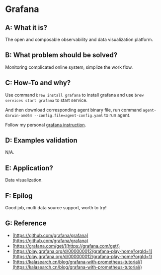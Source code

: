 # Grafana 

## A: What it is?

The open and composable observability and data visualization platform.

## B: What problem should be solved?

Monitoring complicated online system, simplize the work flow.

## C: How-To and why?

Use command `brew install grafana` to install grafana and use `brew services start grafana` to start service.

And then download corresponding agent binary file, run command `agent-darwin-amd64 --config.file=agent-config.yaml` to run agent.

Follow my personal [grafana instruction](https://i0ek3.grafana.net/a/grafana-easystart-app/).

## D: Examples validation

N/A.

## E: Application?

Data visualization.

## F: Epilog

Good job, multi data source support,  worth to try!

## G: Reference

- [https://github.com/grafana/grafana](https://github.com/grafana/grafana)
- [https://grafana.com/get/](https://grafana.com/get/)
- [https://play.grafana.org/d/000000012/grafana-play-home?orgId=1](https://play.grafana.org/d/000000012/grafana-play-home?orgId=1)
- [https://kalasearch.cn/blog/grafana-with-prometheus-tutorial/](https://kalasearch.cn/blog/grafana-with-prometheus-tutorial/)
